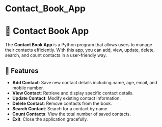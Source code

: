 # Contact_Book_App

# 📒 Contact Book App

The **Contact Book App** is a Python program that allows users to manage their contacts efficiently. With this app, you can add, view, update, delete, search, and count contacts in a user-friendly way.

## 🌟 Features

- **Add Contact**: Save new contact details including name, age, email, and mobile number.
- **View Contact**: Retrieve and display specific contact details.
- **Update Contact**: Modify existing contact information.
- **Delete Contact**: Remove contacts from the book.
- **Search Contact**: Search for a contact by name.
- **Count Contacts**: View the total number of saved contacts.
- **Exit**: Close the application gracefully.


